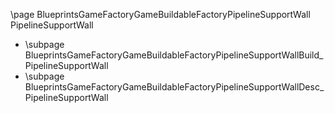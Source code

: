 \page BlueprintsGameFactoryGameBuildableFactoryPipelineSupportWall PipelineSupportWall
- \subpage BlueprintsGameFactoryGameBuildableFactoryPipelineSupportWallBuild_PipelineSupportWall
- \subpage BlueprintsGameFactoryGameBuildableFactoryPipelineSupportWallDesc_PipelineSupportWall
